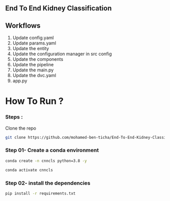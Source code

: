 ## End To End Kidney Classification

## Workflows

1. Update config.yaml
2. Update params.yaml
3. Update the entity
4. Update the configuration manager in src config
5. Update the components
6. Update the pipeline
7. Update the main.py
8. Update the dvc.yaml
9. app.py

# How To Run ?

### Steps :

Clone the repo

```bash
git clone https://github.com/mohamed-ben-ticha/End-To-End-Kidney-Classification.git
```

### Step 01- Create a conda environment

```bash
conda create -n cnncls python=3.8 -y
```

```bash
conda activate cnncls
```

### Step 02- install the dependencies

```bash
pip install -r requirements.txt
```
